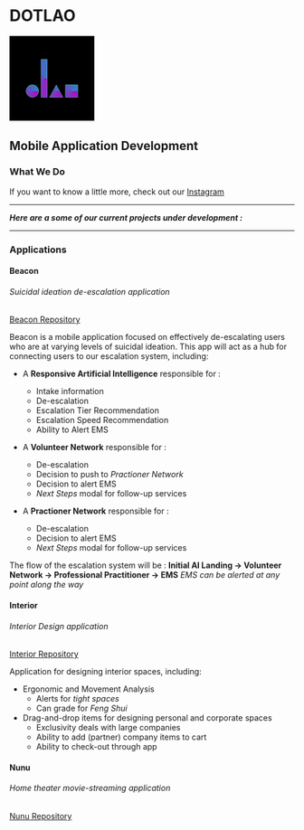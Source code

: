 # DOTLAO                                            
<img src="/img/logoStandaloneInBlack.png" alt="logo"
        title="Dotlao logo" width="150" height="150" />
## Mobile Application Development

### What We Do
If you want to know a little more, check out our [Instagram](https://www.instagram.com/dotlao/)

___ 
***Here are a some of our current projects under development :***
___

### Applications

#### Beacon
###### Suicidal ideation de-escalation application
[Beacon Repository](https://github.com/dotlao/beacon)

Beacon is a mobile application focused on effectively de-escalating users who are at varying levels of suicidal ideation. This app will act as a hub for connecting users to our escalation system, including:

* A **Responsive Artificial Intelligence** responsible for :
    * Intake information
    * De-escalation
    * Escalation Tier Recommendation
    * Escalation Speed Recommendation
    * Ability to Alert EMS
        
* A **Volunteer Network** responsible for :
    * De-escalation
    * Decision to push to *Practioner Network*
    * Decision to alert EMS
    * *Next Steps* modal for follow-up services
        
* A **Practioner Network** responsible for :
    * De-escalation
    * Decision to alert EMS
    * *Next Steps* modal for follow-up services

The flow of the escalation system will be : 
**Initial AI Landing -> Volunteer Network -> Professional Practitioner -> EMS**
*EMS can be alerted at any point along the way*


#### Interior
###### Interior Design application
[Interior Repository](https://github.com/dotlao/interior)

Application for designing interior spaces, including:
* Ergonomic and Movement Analysis
    * Alerts for *tight spaces*
    * Can grade for *Feng Shui*
* Drag-and-drop items for designing personal and corporate spaces
    * Exclusivity deals with large companies
    * Ability to add (partner) company items to cart
    * Ability to check-out through app


#### Nunu
###### Home theater movie-streaming application   
[Nunu Repository](https://github.com/dotlao/nunu)


